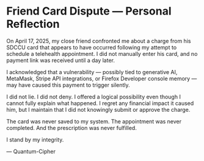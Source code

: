 # Friend Card Dispute — Personal Reflection

On April 17, 2025, my close friend confronted me about a charge from his SDCCU card that appears to have occurred following my attempt to schedule a telehealth appointment. I did not manually enter his card, and no payment link was received until a day later.

I acknowledged that a vulnerability — possibly tied to generative AI, MetaMask, Stripe API integrations, or Firefox Developer console memory — may have caused this payment to trigger silently.

I did not lie. I did not deny. I offered a logical possibility even though I cannot fully explain what happened. I regret any financial impact it caused him, but I maintain that I did not knowingly submit or approve the charge.

The card was never saved to my system. The appointment was never completed. And the prescription was never fulfilled.

I stand by my integrity.

— Quantum-Cipher
